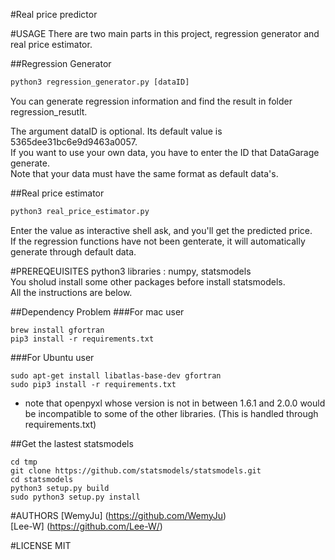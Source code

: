 #Real price predictor

#USAGE
There are two main parts in this project, regression generator and real price estimator.

##Regression Generator
```python
python3 regression_generator.py [dataID]
```
You can generate regression information and find the result in folder regression_resutlt.  

The argument dataID is optional. Its default value is 5365dee31bc6e9d9463a0057.  
If you want to use your own data, you have to enter the ID that DataGarage generate.  
Note that your data must have the same format as default data's.  

##Real price estimator
```python
python3 real_price_estimator.py
```
Enter the value as interactive shell ask, and you'll get the predicted price.  
If the regression functions have not been genterate, it will automatically generate through default data.

#PREREQEUISITES
python3
libraries : numpy, statsmodels  
You sholud install some other packages before install statsmodels.  
All the instructions are below.

##Dependency Problem
###For mac user
```shell
brew install gfortran
pip3 install -r requirements.txt
```
###For Ubuntu user
```shell
sudo apt-get install libatlas-base-dev gfortran
sudo pip3 install -r requirements.txt
```
* note that openpyxl whose version is not in between 1.6.1 and 2.0.0 would be incompatible to some of the other libraries. (This is handled through requirements.txt)

##Get the lastest statsmodels
```shell
cd tmp
git clone https://github.com/statsmodels/statsmodels.git 
cd statsmodels
python3 setup.py build
sudo python3 setup.py install
```

#AUTHORS
[WemyJu] (https://github.com/WemyJu)  
[Lee-W] (https://github.com/Lee-W/)

#LICENSE
MIT
